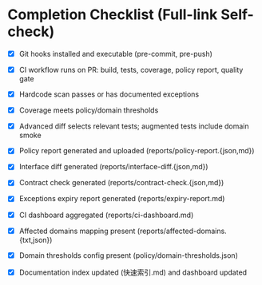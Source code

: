 # Completion Checklist (Full-link Self-check)

- [x] Git hooks installed and executable (pre-commit, pre-push)
- [x] CI workflow runs on PR: build, tests, coverage, policy report, quality gate
- [x] Hardcode scan passes or has documented exceptions
- [x] Coverage meets policy/domain thresholds
- [x] Advanced diff selects relevant tests; augmented tests include domain smoke
- [x] Policy report generated and uploaded (reports/policy-report.{json,md})
- [x] Interface diff generated (reports/interface-diff.{json,md})
- [x] Contract check generated (reports/contract-check.{json,md})
- [x] Exceptions expiry report generated (reports/expiry-report.md)
- [x] CI dashboard aggregated (reports/ci-dashboard.md)
- [x] Affected domains mapping present (reports/affected-domains.{txt,json})
- [x] Domain thresholds config present (policy/domain-thresholds.json)
- [x] Documentation index updated (快速索引.md) and dashboard updated


